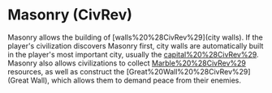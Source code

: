 # Masonry (CivRev)

Masonry allows the building of [walls%20%28CivRev%29](city walls). If the player's civilization discovers Masonry first, city walls are automatically built in the player's most important city, usually the [capital%20%28CivRev%29](capital).
Masonry also allows civilizations to collect [Marble%20%28CivRev%29](Marble) resources, as well as construct the [Great%20Wall%20%28CivRev%29](Great Wall), which allows them to demand peace from their enemies.